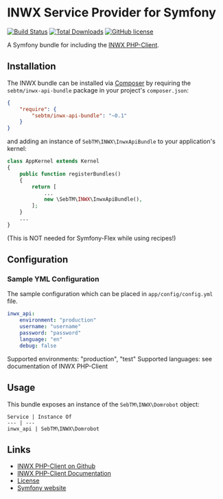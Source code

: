 # INWX Service Provider for Symfony

[![Build Status](https://travis-ci.org/SebTM/inwx-api-bundle.svg?branch=master)](https://travis-ci.org/SebTM/inwx-api-bundle)
[![Total Downloads](https://img.shields.io/packagist/dt/SebTM/inwx-api-bundle.svg)](https://packagist.org/packages/SebTM/inwx-api-bundle)
[![GitHub license](https://img.shields.io/github/license/SebTM/inwx-api-bundle.svg)](https://github.com/SebTM/inwx-api-bundle/blob/master/LICENSE.md)

A Symfony bundle for including the [INWX PHP-Client](https://github.com/inwx/php-client).

## Installation

The INWX bundle can be installed via [Composer](http://getcomposer.org) by 
requiring the `sebtm/inwx-api-bundle` package in your project's `composer.json`:

```json
{
    "require": {
        "sebtm/inwx-api-bundle": "~0.1"
    }
}
```

and adding an instance of `SebTM\INWX\InwxApiBundle` to your application's kernel:

```php
class AppKernel extends Kernel
{
    public function registerBundles()
    {
        return [
            ...
            new \SebTM\INWX\InwxApiBundle(),
        ];
    }
    ...
}
```
(This is NOT needed for Symfony-Flex while using recipes!)

## Configuration
### Sample YML Configuration

The sample configuration which can be placed in `app/config/config.yml` file.

```yaml
inwx_api:
    environment: "production"
    username: "username"
    password: "password"
    language: "en"
    debug: false
```

Supported environments: "production", "test"
Supported languages: see documentation of INWX PHP-Client

## Usage

This bundle exposes an instance of the `SebTM\INWX\Domrobot` object:

```
Service | Instance Of
--- | ---
inwx_api | SebTM\INWX\Domrobot
```

## Links
* [INWX PHP-Client on Github](https://github.com/inwx/php-client)
* [INWX PHP-Client Documentation](https://www.inwx.de/en/help/apidoc)
* [License](https://opensource.org/licenses/MIT)
* [Symfony website](http://symfony.com/)
